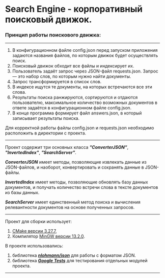 # Search Engine - корпоративный поисковый движок.

### Принцип работы поискового движка:
___
1. В конфигурационном файле config.json перед запуском приложения задаются названия
файлов, по которым движок будет осуществлять поиск.
2. Поисковый движок обходит все файлы и индексирует их.
3. Пользователь задаёт запрос через JSON-файл requests.json. Запрос — это
набор слов, по которым нужно найти документы.
4. Запрос трансформируется в список слов.
5. В индексе ищутся те документы, на которых встречаются все эти слова.
6. Результаты поиска ранжируются, сортируются и отдаются пользователю,
максимальное количество возможных документов в ответе задаётся в
конфигурационном файле config.json.
7. В конце программа формирует файл answers.json, в который записывает
результаты поиска.

Для корректной работы файлы config.json и requests.json необходимо расположить в директории с проекта.

___

Проект содержит три основных класса ___"ConverterJSON"___, ___"InvertedIndex"___, ___"SearchServer"___.

___ConverterJSON___ имеет методы, позволяющие извлекать данные из JSON-файлов, и наоборот, 
конвертировать и сохранять данные в JSON-файлы.

___InvertedIndex___ имеет методы, позволяющие обновлять базу данных документов, и получать
количество встречи слова в тексте документов из базы данных.

___SearchServer___ имеет единственный метод поиска и вычисления релевантности документов 
на основе полученных запросов.
___
Проект для сборки использует: 
1. [CMake версии 3.27.7](https://cmake.org/download/),
2. Компилятор 
[MinGW версии 13.2.0](https://github.com/niXman/mingw-builds-binaries/releases/tag/13.2.0-rt_v11-rev1).

В проекте использовались:
1. библиотека ___[nlohmann/json](https://github.com/nlohmann/json?ysclid=lrq5qo3vz517308901)___ для работы с форматом JSON.
2. библиотека ___[Google Tests](https://github.com/google/googletest?ysclid=lrq6bc00wy323673298)___ 
для тестирования отдельных модулей проекта. 
___
